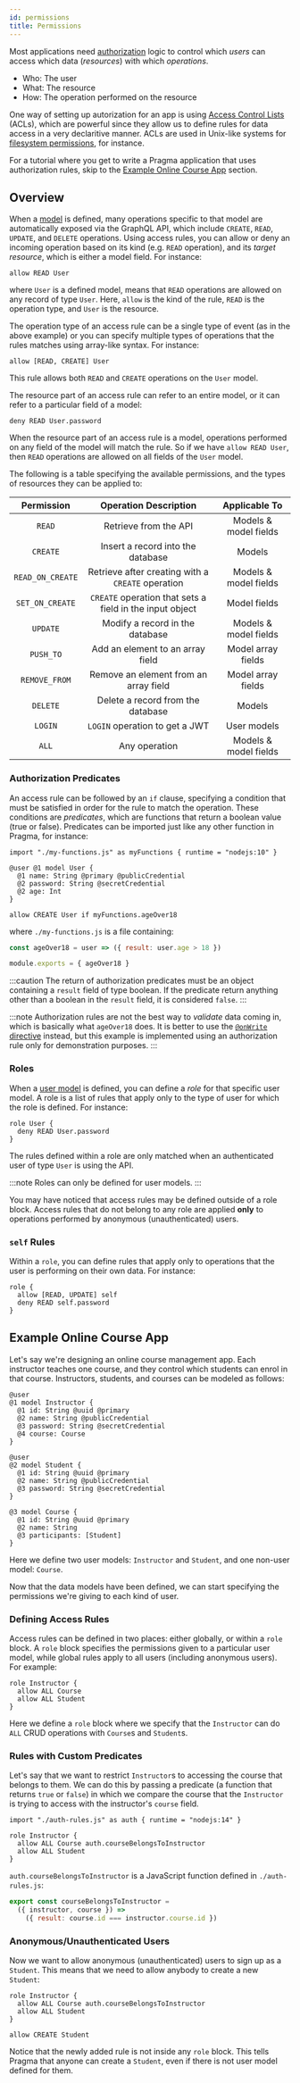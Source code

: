 ```yaml
---
id: permissions
title: Permissions
---
```


Most applications need [authorization](https://en.wikipedia.org/wiki/Authorization) logic to control which *users* can access which data (*resources*) with which *operations*.

- Who: The user
- What: The resource
- How: The operation performed on the resource

One way of setting up autorization for an app is using [Access Control Lists](https://en.wikipedia.org/wiki/Access-control_list) (ACLs), which are powerful since they allow us to define rules for data access in a very declaritive manner. ACLs are used in Unix-like systems for [filesystem permissions](https://en.wikipedia.org/wiki/File_system_permissions#Permissions), for instance.

For a tutorial where you get to write a Pragma application that uses authorization rules, skip to the [Example Online Course App](#example-online-course-app) section.

## Overview

When a [model](./models.md) is defined, many operations specific to that model are automatically exposed via the GraphQL API, which include `CREATE`, `READ`, `UPDATE`, and `DELETE` operations. Using access rules, you can allow or deny an incoming operation based on its kind (e.g. `READ` operation), and its *target resource*, which is either a model field. For instance:
```pragma
allow READ User
```
where `User` is a defined model, means that `READ` operations are allowed on any record of type `User`. Here, `allow` is the kind of the rule, `READ` is the operation type, and `User` is the resource.

The operation type of an access rule can be a single type of event (as in the above example) or you can specify multiple types of operations that the rules matches using array-like syntax. For instance:
```pragma
allow [READ, CREATE] User
```
This rule allows both `READ` and `CREATE` operations on the `User` model.

The resource part of an access rule can refer to an entire model, or it can refer to a particular field of a model:
```pragma
deny READ User.password
```
When the resource part of an access rule is a model, operations performed on any field of the model will match the rule. So if we have `allow READ User`, then `READ` operations are allowed on all fields of the `User` model.

The following is a table specifying the available permissions, and the types of resources they can be applied to:

|  **Permission**  |                 **Operation Description**                |   **Applicable To**   |
|:----------------:|:--------------------------------------------------------:|:---------------------:|
|      `READ`      |                   Retrieve from the API                  | Models & model fields |
|     `CREATE`     |             Insert a record into the database            |         Models        |
| `READ_ON_CREATE` |     Retrieve after creating with a `CREATE` operation    | Models & model fields |
|  `SET_ON_CREATE` | `CREATE` operation that sets a field in the input object |     Model fields      |
|     `UPDATE`     |              Modify a record in the database             | Models & model fields |
|     `PUSH_TO`    |             Add an element to an array field             |   Model array fields  |
|   `REMOVE_FROM`  |           Remove an element from an array field          |   Model array fields  |
|     `DELETE`     |             Delete a record from the database            |         Models        |
|      `LOGIN`     |              `LOGIN` operation to get a JWT              |      User models      |
|       `ALL`      |                       Any operation                      | Models & model fields |

### Authorization Predicates

An access rule can be followed by an `if` clause, specifying a condition that must be satisfied in order for the rule to match the operation. These conditions are *predicates*, which are functions that return a boolean value (true or false). Predicates can be imported just like any other function in Pragma, for instance:
```pragma {1, 9}
import "./my-functions.js" as myFunctions { runtime = "nodejs:10" }

@user @1 model User {
  @1 name: String @primary @publicCredential
  @2 password: String @secretCredential
  @2 age: Int
}

allow CREATE User if myFunctions.ageOver18
```
where `./my-functions.js` is a file containing:
```js
const ageOver18 = user => ({ result: user.age > 18 })

module.exports = { ageOver18 }
```

:::caution
The return of authorization predicates must be an object containing a `result` field of type boolean. If the predicate return anything other than a boolean in the `result` field, it is considered `false`.
:::

:::note
Authorization rules are not the best way to *validate* data coming in, which is basically what `ageOver18` does. It is better to use the [`@onWrite` directive](./directives.md#@onwrite) instead, but this example is implemented using an authorization rule only for demonstration purposes.
:::

### Roles

When a [user model](./user-models.md) is defined, you can define a *role* for that specific user model. A role is a list of rules that apply only to the type of user for which the role is defined. For instance:
```pragma
role User {
  deny READ User.password
}
```
The rules defined within a role are only matched when an authenticated user of type `User` is using the API. 

:::note
Roles can only be defined for user models.
:::

You may have noticed that access rules may be defined outside of a role block. Access rules that do not belong to any role are applied **only** to operations performed by anonymous (unauthenticated) users.

### `self` Rules

Within a `role`, you can define rules that apply only to operations that the user is performing on their own data. For instance:
```pragma
role {
  allow [READ, UPDATE] self
  deny READ self.password
}
```

## Example Online Course App

Let's say we're designing an online course management app. Each instructor teaches one course, and they control which students can enrol in that course. Instructors, students, and courses can be modeled as follows:

```pragma
@user
@1 model Instructor {
  @1 id: String @uuid @primary
  @2 name: String @publicCredential
  @3 password: String @secretCredential
  @4 course: Course
}

@user
@2 model Student {
  @1 id: String @uuid @primary
  @2 name: String @publicCredential
  @3 password: String @secretCredential
}

@3 model Course {
  @1 id: String @uuid @primary
  @2 name: String
  @3 participants: [Student]
}
```

Here we define two user models: `Instructor` and `Student`, and one non-user model: `Course`.

Now that the data models have been defined, we can start specifying the permissions we're giving to each kind of user.

### Defining Access Rules

Access rules can be defined in two places: either globally, or within a `role` block. A `role` block specifies the permissions given to a particular user model, while global rules apply to all users (including anonymous users). For example:

```pragma
role Instructor {
  allow ALL Course
  allow ALL Student
}
```

Here we define a `role` block where we specify that the `Instructor` can do `ALL` CRUD operations with `Course`s and `Student`s.

### Rules with Custom Predicates

Let's say that we want to restrict `Instructor`s to accessing the course that belongs to them. We can do this by passing a predicate (a function that returns `true` or `false`) in which we compare the course that the `Instructor` is trying to access with the instructor's `course` field.

```pragma
import "./auth-rules.js" as auth { runtime = "nodejs:14" }

role Instructor {
  allow ALL Course auth.courseBelongsToInstructor
  allow ALL Student
}
```

`auth.courseBelongsToInstructor` is a JavaScript function defined in `./auth-rules.js`:

```js
export const courseBelongsToInstructor = 
  ({ instructor, course }) =>  
    ({ result: course.id === instructor.course.id })
```

### Anonymous/Unauthenticated Users

Now we want to allow anonymous (unauthenticated) users to sign up as a `Student`. This means that we need to allow anybody to create a new `Student`:

```pragma
role Instructor {
  allow ALL Course auth.courseBelongsToInstructor
  allow ALL Student
}

allow CREATE Student
```

Notice that the newly added rule is not inside any `role` block. This tells Pragma that anyone can create a `Student`, even if there is not user model defined for them.